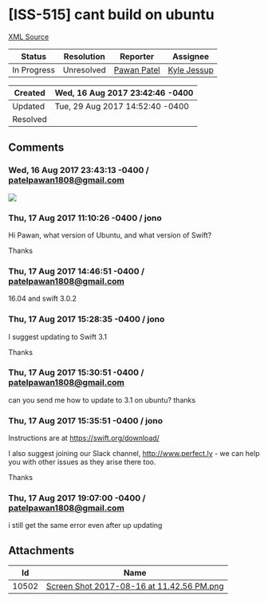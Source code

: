 # [ISS-515] cant build on ubuntu

[XML Source](./xml/ISS-515.xml)
<p></p>





Status|Resolution|Reporter|Assignee
------|----------|--------|--------
In Progress|Unresolved|[Pawan Patel](patelpawan1808@gmail.com)|[Kyle Jessup]($kjessup)





Created|Wed, 16 Aug 2017 23:42:46 -0400
-------|--------------
Updated|Tue, 29 Aug 2017 14:52:40 -0400
Resolved|


## Comments




### Wed, 16 Aug 2017 23:43:13 -0400 / patelpawan1808@gmail.com 

<p><p><span class="image-wrap" style=""><a id="10502_thumb" href="http://jira.perfect.org:8080/secure/attachment/10502/10502_Screen+Shot+2017-08-16+at+11.42.56+PM.png" title="Screen Shot 2017-08-16 at 11.42.56 PM.png" file-preview-type="image" file-preview-id="10502" file-preview-title="Screen Shot 2017-08-16 at 11.42.56 PM.png"><img src="http://jira.perfect.org:8080/secure/thumbnail/10502/_thumb_10502.png" style="border: 0px solid black" /></a></span></p></p>


### Thu, 17 Aug 2017 11:10:26 -0400 / jono 

<p><p>Hi Pawan, what version of Ubuntu, and what version of Swift?</p>

<p>Thanks</p></p>


### Thu, 17 Aug 2017 14:46:51 -0400 / patelpawan1808@gmail.com 

<p><p>16.04 and swift 3.0.2</p></p>


### Thu, 17 Aug 2017 15:28:35 -0400 / jono 

<p><p>I suggest updating to Swift 3.1</p>

<p>Thanks</p></p>


### Thu, 17 Aug 2017 15:30:51 -0400 / patelpawan1808@gmail.com 

<p><p>can you send me how to update to 3.1 on ubuntu? thanks</p></p>


### Thu, 17 Aug 2017 15:35:51 -0400 / jono 

<p><p>Instructions are at <a href="https://swift.org/download/" class="external-link" rel="nofollow">https://swift.org/download/</a></p>

<p>I also suggest joining our Slack channel, <a href="http://www.perfect.ly/" class="external-link" rel="nofollow">http://www.perfect.ly</a> - we can help you with other issues as they arise there too.</p>

<p>Thanks</p></p>


### Thu, 17 Aug 2017 19:07:00 -0400 / patelpawan1808@gmail.com 

<p><p>i still get the same error even after up updating</p></p>

## Attachments





Id|Name
------|------------
10502|[Screen Shot 2017-08-16 at 11.42.56 PM.png](../attachment/10502/Screen+Shot+2017-08-16+at+11.42.56+PM.png)


